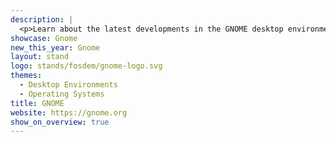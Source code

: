 ```yaml
---
description: |
  <p>Learn about the latest developments in the GNOME desktop environment! At the GNOME booth, you can check out live demos of GNOME 41 and GTK 4, get help using GNOME, and learn more about paid GNOME internship opportunities. During our themed chat hours, you'll be able to engage and talk directly with GNOME developers, designers, Board of Directors members, Foundation staff, and other community members. Ask us your questions or just pop in to say "Hi" and chat! Take a look at our chat schedule below to see what our topics are and when you can join them.</p>
showcase: Gnome
new_this_year: Gnome
layout: stand
logo: stands/fosdem/gnome-logo.svg
themes:
  - Desktop Environments
  - Operating Systems
title: GNOME
website: https://gnome.org
show_on_overview: true
---
```

